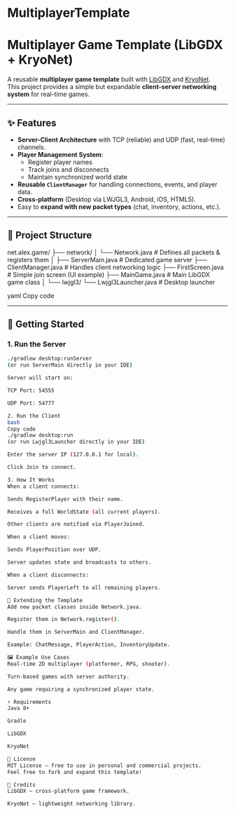# MultiplayerTemplate

# Multiplayer Game Template (LibGDX + KryoNet)

A reusable **multiplayer game template** built with [LibGDX](https://libgdx.com/) and [KryoNet](https://github.com/EsotericSoftware/kryonet).  
This project provides a simple but expandable **client-server networking system** for real-time games.

---

## ✨ Features
- **Server-Client Architecture** with TCP (reliable) and UDP (fast, real-time) channels.
- **Player Management System**:
  - Register player names
  - Track joins and disconnects
  - Maintain synchronized world state
- **Reusable `ClientManager`** for handling connections, events, and player data.
- **Cross-platform** (Desktop via LWJGL3, Android, iOS, HTML5).
- Easy to **expand with new packet types** (chat, inventory, actions, etc.).

---

## 📂 Project Structure
net.alex.game/
├── network/
│ └── Network.java # Defines all packets & registers them
│
├── ServerMain.java # Dedicated game server
├── ClientManager.java # Handles client networking logic
├── FirstScreen.java # Simple join screen (UI example)
├── MainGame.java # Main LibGDX game class
│
└── lwjgl3/
└── Lwjgl3Launcher.java # Desktop launcher

yaml
Copy code

---

## 🚀 Getting Started

### 1. Run the Server
```bash
./gradlew desktop:runServer
(or run ServerMain directly in your IDE)

Server will start on:

TCP Port: 54555

UDP Port: 54777

2. Run the Client
bash
Copy code
./gradlew desktop:run
(or run Lwjgl3Launcher directly in your IDE)

Enter the server IP (127.0.0.1 for local).

Click Join to connect.

3. How It Works
When a client connects:

Sends RegisterPlayer with their name.

Receives a full WorldState (all current players).

Other clients are notified via PlayerJoined.

When a client moves:

Sends PlayerPosition over UDP.

Server updates state and broadcasts to others.

When a client disconnects:

Server sends PlayerLeft to all remaining players.

🧩 Extending the Template
Add new packet classes inside Network.java.

Register them in Network.register().

Handle them in ServerMain and ClientManager.

Example: ChatMessage, PlayerAction, InventoryUpdate.

🖼️ Example Use Cases
Real-time 2D multiplayer (platformer, RPG, shooter).

Turn-based games with server authority.

Any game requiring a synchronized player state.

⚡ Requirements
Java 8+

Gradle

LibGDX

KryoNet

📜 License
MIT License — free to use in personal and commercial projects.
Feel free to fork and expand this template!

🙌 Credits
LibGDX — cross-platform game framework.

KryoNet — lightweight networking library.
